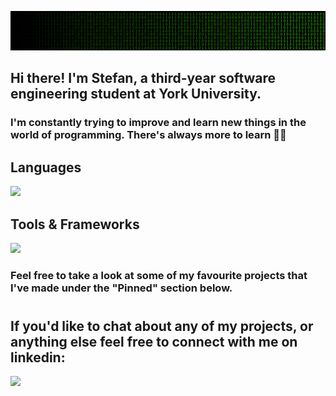 ![Profile Banner Image](images/github_profile_banner_2.png)


## Hi there! I'm Stefan, a third-year software engineering student at York University.


### I'm constantly trying to improve and learn new things in the world of programming. There's always more to learn 👨‍💻


## Languages

  <div>
    <p >
      <a href="https://skillicons.dev">
        <img src="https://skillicons.dev/icons?i=java,python,js,ts,sql,c" />
      </a>
    </p>
  </div>

## Tools & Frameworks

  <div>
    <p >
      <a href="https://skillicons.dev">
        <img src="https://skillicons.dev/icons?i=react,tailwind,express,nextjs,spring,flask,mysql,postgres,sqlite,mongodb,docker" />
      </a>
    </p>
  </div>


### Feel free to take a look at some of my favourite projects that I've made under the "Pinned" section below.

#
<div>
  <h2>If you'd like to chat about any of my projects, or anything else feel free to connect with me on linkedin:</h2>
  <p>
    <a href="www.linkedin.com/in/stefan-smol">
      <img src="https://skillicons.dev/icons?i=linkedin"/>
    </a>
  </p>
</div>

